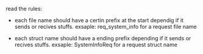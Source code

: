 read the rules:

* each file name should have a certin prefix at the start dependig if it sends or recives stuffs. exsaple: req_system_info for a request file name

* each struct name should have a ending prefix depending if it sends or recives stuffs. exsaple: SystemInfoReq for a request struct name